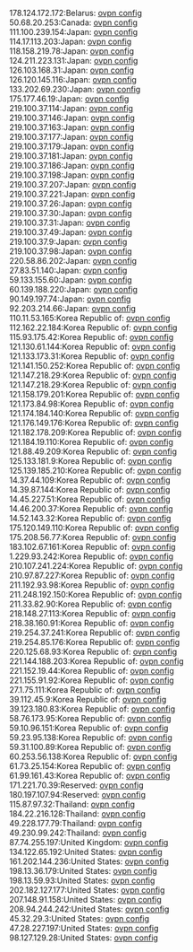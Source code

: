 178.124.172.172:Belarus: [ovpn config](vpn/178_124_172_172.ovpn)  
50.68.20.253:Canada: [ovpn config](vpn/50_68_20_253.ovpn)  
111.100.239.154:Japan: [ovpn config](vpn/111_100_239_154.ovpn)  
114.17.113.203:Japan: [ovpn config](vpn/114_17_113_203.ovpn)  
118.158.219.78:Japan: [ovpn config](vpn/118_158_219_78.ovpn)  
124.211.223.131:Japan: [ovpn config](vpn/124_211_223_131.ovpn)  
126.103.168.31:Japan: [ovpn config](vpn/126_103_168_31.ovpn)  
126.120.145.116:Japan: [ovpn config](vpn/126_120_145_116.ovpn)  
133.202.69.230:Japan: [ovpn config](vpn/133_202_69_230.ovpn)  
175.177.46.19:Japan: [ovpn config](vpn/175_177_46_19.ovpn)  
219.100.37.114:Japan: [ovpn config](vpn/219_100_37_114.ovpn)  
219.100.37.146:Japan: [ovpn config](vpn/219_100_37_146.ovpn)  
219.100.37.163:Japan: [ovpn config](vpn/219_100_37_163.ovpn)  
219.100.37.177:Japan: [ovpn config](vpn/219_100_37_177.ovpn)  
219.100.37.179:Japan: [ovpn config](vpn/219_100_37_179.ovpn)  
219.100.37.181:Japan: [ovpn config](vpn/219_100_37_181.ovpn)  
219.100.37.186:Japan: [ovpn config](vpn/219_100_37_186.ovpn)  
219.100.37.198:Japan: [ovpn config](vpn/219_100_37_198.ovpn)  
219.100.37.207:Japan: [ovpn config](vpn/219_100_37_207.ovpn)  
219.100.37.221:Japan: [ovpn config](vpn/219_100_37_221.ovpn)  
219.100.37.26:Japan: [ovpn config](vpn/219_100_37_26.ovpn)  
219.100.37.30:Japan: [ovpn config](vpn/219_100_37_30.ovpn)  
219.100.37.31:Japan: [ovpn config](vpn/219_100_37_31.ovpn)  
219.100.37.49:Japan: [ovpn config](vpn/219_100_37_49.ovpn)  
219.100.37.9:Japan: [ovpn config](vpn/219_100_37_9.ovpn)  
219.100.37.98:Japan: [ovpn config](vpn/219_100_37_98.ovpn)  
220.58.86.202:Japan: [ovpn config](vpn/220_58_86_202.ovpn)  
27.83.51.140:Japan: [ovpn config](vpn/27_83_51_140.ovpn)  
59.133.155.60:Japan: [ovpn config](vpn/59_133_155_60.ovpn)  
60.139.188.220:Japan: [ovpn config](vpn/60_139_188_220.ovpn)  
90.149.197.74:Japan: [ovpn config](vpn/90_149_197_74.ovpn)  
92.203.214.66:Japan: [ovpn config](vpn/92_203_214_66.ovpn)  
110.11.53.165:Korea Republic of: [ovpn config](vpn/110_11_53_165.ovpn)  
112.162.22.184:Korea Republic of: [ovpn config](vpn/112_162_22_184.ovpn)  
115.93.175.42:Korea Republic of: [ovpn config](vpn/115_93_175_42.ovpn)  
121.130.61.144:Korea Republic of: [ovpn config](vpn/121_130_61_144.ovpn)  
121.133.173.31:Korea Republic of: [ovpn config](vpn/121_133_173_31.ovpn)  
121.141.150.252:Korea Republic of: [ovpn config](vpn/121_141_150_252.ovpn)  
121.147.218.29:Korea Republic of: [ovpn config](vpn/121_147_218_29.ovpn)  
121.147.218.29:Korea Republic of: [ovpn config](vpn/121_147_218_29.ovpn)  
121.158.179.201:Korea Republic of: [ovpn config](vpn/121_158_179_201.ovpn)  
121.173.84.98:Korea Republic of: [ovpn config](vpn/121_173_84_98.ovpn)  
121.174.184.140:Korea Republic of: [ovpn config](vpn/121_174_184_140.ovpn)  
121.176.149.176:Korea Republic of: [ovpn config](vpn/121_176_149_176.ovpn)  
121.182.178.209:Korea Republic of: [ovpn config](vpn/121_182_178_209.ovpn)  
121.184.19.110:Korea Republic of: [ovpn config](vpn/121_184_19_110.ovpn)  
121.88.49.209:Korea Republic of: [ovpn config](vpn/121_88_49_209.ovpn)  
125.133.181.9:Korea Republic of: [ovpn config](vpn/125_133_181_9.ovpn)  
125.139.185.210:Korea Republic of: [ovpn config](vpn/125_139_185_210.ovpn)  
14.37.44.109:Korea Republic of: [ovpn config](vpn/14_37_44_109.ovpn)  
14.39.87.144:Korea Republic of: [ovpn config](vpn/14_39_87_144.ovpn)  
14.45.227.51:Korea Republic of: [ovpn config](vpn/14_45_227_51.ovpn)  
14.46.200.37:Korea Republic of: [ovpn config](vpn/14_46_200_37.ovpn)  
14.52.143.32:Korea Republic of: [ovpn config](vpn/14_52_143_32.ovpn)  
175.120.149.110:Korea Republic of: [ovpn config](vpn/175_120_149_110.ovpn)  
175.208.56.77:Korea Republic of: [ovpn config](vpn/175_208_56_77.ovpn)  
183.102.67.161:Korea Republic of: [ovpn config](vpn/183_102_67_161.ovpn)  
1.229.93.242:Korea Republic of: [ovpn config](vpn/1_229_93_242.ovpn)  
210.107.241.224:Korea Republic of: [ovpn config](vpn/210_107_241_224.ovpn)  
210.97.87.227:Korea Republic of: [ovpn config](vpn/210_97_87_227.ovpn)  
211.192.93.98:Korea Republic of: [ovpn config](vpn/211_192_93_98.ovpn)  
211.248.192.150:Korea Republic of: [ovpn config](vpn/211_248_192_150.ovpn)  
211.33.82.90:Korea Republic of: [ovpn config](vpn/211_33_82_90.ovpn)  
218.148.27.113:Korea Republic of: [ovpn config](vpn/218_148_27_113.ovpn)  
218.38.160.91:Korea Republic of: [ovpn config](vpn/218_38_160_91.ovpn)  
219.254.37.241:Korea Republic of: [ovpn config](vpn/219_254_37_241.ovpn)  
219.254.85.176:Korea Republic of: [ovpn config](vpn/219_254_85_176.ovpn)  
220.125.68.93:Korea Republic of: [ovpn config](vpn/220_125_68_93.ovpn)  
221.144.188.203:Korea Republic of: [ovpn config](vpn/221_144_188_203.ovpn)  
221.152.19.44:Korea Republic of: [ovpn config](vpn/221_152_19_44.ovpn)  
221.155.91.92:Korea Republic of: [ovpn config](vpn/221_155_91_92.ovpn)  
27.1.75.111:Korea Republic of: [ovpn config](vpn/27_1_75_111.ovpn)  
39.112.45.9:Korea Republic of: [ovpn config](vpn/39_112_45_9.ovpn)  
39.123.180.83:Korea Republic of: [ovpn config](vpn/39_123_180_83.ovpn)  
58.76.173.95:Korea Republic of: [ovpn config](vpn/58_76_173_95.ovpn)  
59.10.96.151:Korea Republic of: [ovpn config](vpn/59_10_96_151.ovpn)  
59.23.95.138:Korea Republic of: [ovpn config](vpn/59_23_95_138.ovpn)  
59.31.100.89:Korea Republic of: [ovpn config](vpn/59_31_100_89.ovpn)  
60.253.56.138:Korea Republic of: [ovpn config](vpn/60_253_56_138.ovpn)  
61.73.25.154:Korea Republic of: [ovpn config](vpn/61_73_25_154.ovpn)  
61.99.161.43:Korea Republic of: [ovpn config](vpn/61_99_161_43.ovpn)  
171.221.70.39:Reserved: [ovpn config](vpn/171_221_70_39.ovpn)  
180.197.107.94:Reserved: [ovpn config](vpn/180_197_107_94.ovpn)  
115.87.97.32:Thailand: [ovpn config](vpn/115_87_97_32.ovpn)  
184.22.216.128:Thailand: [ovpn config](vpn/184_22_216_128.ovpn)  
49.228.177.79:Thailand: [ovpn config](vpn/49_228_177_79.ovpn)  
49.230.99.242:Thailand: [ovpn config](vpn/49_230_99_242.ovpn)  
87.74.255.197:United Kingdom: [ovpn config](vpn/87_74_255_197.ovpn)  
134.122.65.192:United States: [ovpn config](vpn/134_122_65_192.ovpn)  
161.202.144.236:United States: [ovpn config](vpn/161_202_144_236.ovpn)  
198.13.36.179:United States: [ovpn config](vpn/198_13_36_179.ovpn)  
198.13.59.93:United States: [ovpn config](vpn/198_13_59_93.ovpn)  
202.182.127.177:United States: [ovpn config](vpn/202_182_127_177.ovpn)  
207.148.91.158:United States: [ovpn config](vpn/207_148_91_158.ovpn)  
208.94.244.242:United States: [ovpn config](vpn/208_94_244_242.ovpn)  
45.32.29.3:United States: [ovpn config](vpn/45_32_29_3.ovpn)  
47.28.227.197:United States: [ovpn config](vpn/47_28_227_197.ovpn)  
98.127.129.28:United States: [ovpn config](vpn/98_127_129_28.ovpn)  

